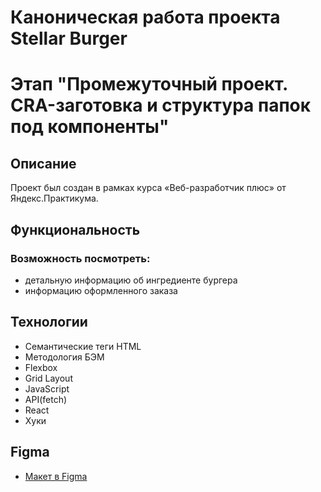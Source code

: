 # Каноническая работа проекта Stellar Burger 
# Этап "Промежуточный проект. CRA-заготовка и структура папок под компоненты"

## Описание

Проект был создан в рамках курса «Веб-разработчик плюс» от Яндекс.Практикума.

## Функциональность

### Возможность посмотреть:

* детальную информацию об ингредиенте бургера
* информацию оформленного заказа

## Технологии

* Семантические теги HTML
* Методология БЭМ
* Flexbox
* Grid Layout
* JavaScript
* API(fetch)
* React
* Хуки

## Figma

* [Макет в Figma](https://www.figma.com/file/ocw9a6hNGeAejl4F3G9fp8/React-_-Проектные-задачи-(3-месяца)_external_link?type=design&node-id=188-530&t=Pp8z9Xcr8Z85rZOX-0)

